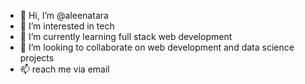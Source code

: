 - 👋 Hi, I’m @aleenatara
- 👀 I’m interested in tech
- 🌱 I’m currently learning full stack web development
- 💞️ I’m looking to collaborate on web development and data science projects
- 📫 reach me via email 
  


<!---
aleenatara/aleenatara is a ✨ special ✨ repository because its `README.md` (this file) appears on your GitHub profile.
You can click the Preview link to take a look at your changes.
--->
